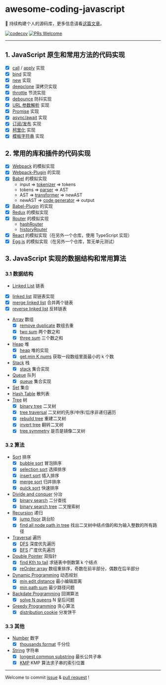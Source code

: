 # awesome-coding-javascript

📌 持续构建个人的源码库，更多信息请看[这篇文章](https://juejin.im/post/5dccb516f265da79650cd136)。

[![codecov](https://codecov.io/gh/caiyongmin/awesome-coding-javascript/branch/master/graph/badge.svg)](https://codecov.io/gh/caiyongmin/awesome-coding-javascript) [![PRs Welcome](https://img.shields.io/badge/PRs-welcome-brightgreen.svg)](README.md)

---

## 1. JavaScript 原生和常用方法的代码实现

- [x] [call](./src/javascript/call) / [apply](./src/javascript/apply) 实现
- [x] [bind](./src/javascript/bind) 实现
- [x] [new](./src/javascript/new) 实现
- [x] [deepclone](./src/javascript/deepclone) 深拷贝实现
- [x] [throttle](./src/javascript/throttle) 节流实现
- [x] [debounce](./src/javascript/debounce) 防抖实现
- [x] [URL 参数解析](./src/javascript/searchParams) 实现
- [x] [Promise](./src/javascript/promise) 实现
- [x] [async/await](./src/javascript/async) 实现
- [x] [订阅/发布](./src/javascript/event-emitter) 实现
- [x] [柯里化](./src/javascript/currify) 实现
- [x] [模板字符串](./src/javascript/template-string) 实现

## 2. 常用的库和插件的代码实现

- [x] [Webpack](./src/bundler/webpack) 的模拟实现
- [x] [Webpack-Plugin](./src/bundler/webpack-plugin) 的实现
- [x] [Babel](./src/bundler/babel) 的模拟实现
  - input  => [tokenizer](./src/bundler/babel/lib/tokenizer.js)  => tokens
  - tokens => [parser](./src/bundler/babel/lib/parser.js)  => AST
  - AST    => [transformer](./src/bundler/babel/lib/transformer.js)  => newAST
  - newAST => [code generator](./src/bundler/babel/lib/codeGenerator.js)  => output
- [x] [Babel-Plugin](./src/bundler/babel-plugin) 的实现
- [x] [Redux](./src/bundler/redux) 的模拟实现
- [x] [Router](./src/bundler/router) 的模拟实现
  - [hashRouter](./src/bundler/router/hashRouter.js)
  - [historyRouter](./src/bundler/router/historyRouter.js)
- [x] [React](https://github.com/caiyongmin/creact) 的模拟实现（在另外一个仓库，使用 TypeScript 实现）
- [x] [Egg.js](https://github.com/caiyongmin/tiny-egg) 的模拟实现（在另外一个仓库，暂无单元测试）

## 3. JavaScript 实现的数据结构和常用算法

### 3.1 数据结构

-  [Linked List](./src/dsa/linked-list) 链表
  - [x] [linked list](./src/dsa/linked-list/linkedList.js) 双链表实现
  - [x] [merge linked list](./src/dsa/linked-list/mergeList.js) 合并两个链表
  - [x] [reverse linked list](./src/dsa/linked-list/reverseList.js) 反转链表
- [Array](./src/dsa/array) 数组
  - [x] [remove duplicate](./src/dsa/array/unique.js) 数组去重
  - [x] [two sum](./src/dsa/array/twoSum.js) 两个数之和
  - [x] [three sum](./src/dsa/array/threeSum.js) 三个数之和
- [Heap](./src/dsa/heap) 堆
  - [x] [heap](./src/dsa/heap/heap.js) 堆的实现
  - [x] [get min K nums](./src/dsa/heap/getMinKNums.js) 获取一段数组里面最小的 k 个数
- [Stack](./src/dsa/stack) 栈
  - [x] [stack](./src/dsa/stack/stack.js) 集合实现
- [Queue](./src/dsa/queue) 队列
  - [x] [queue](./src/dsa/queue/queue.js) 集合实现
- [Set](./src/dsa/set) 集合
- [Hash Table](./src/dsa/hash) 散列表
- [Tree](./src/dsa/tree) 树
  - [x] [binary tree](./src/dsa/tree/binaryTree.js) 二叉树
  - [x] [tree traversal](./src/dsa/tree/treeTraversal.js) 二叉树的先序/中序/后序非递归遍历
  - [x] [rebuild tree](./src/dsa/tree/rebuildTree.js) 重建二叉树
  - [x] [invert tree](./src/dsa/tree/invertTree.js) 翻转二叉树
  - [x] [tree symmetry](./src/dsa/tree/treeSymmetry.js) 是否是镜像二叉树

### 3.2 算法

- [Sort](./src/dsa/sort) 排序
  - [x] [bubble sort](./src/dsa/sort/bubbleSort.js)  冒泡排序
  - [x] [selection sort](./src/dsa/sort/selectionSort.js) 选择排序
  - [x] [insert sort](./src/dsa/sort/insertSort.js) 插入排序
  - [x] [merge sort](./src/dsa/sort/mergeSort.js) 归并排序
  - [x] [quick sort](./src/dsa/sort/quickSort.js) 快速排序
- [Divide and conquer]() 分治
  - [x] [binary search](./src/dsa/divideAndConquer/binarySearch.js) 二分查找
  - [x] [binary search tree](./src/dsa/tree/binarySearchTree.js) 二叉搜索树
- [Recursion](./src/dsa/recursion) 递归
  - [x] [jump floor](./src/dsa/recursion/jumpFloor.js) 跳台阶
  - [x] [find all node path in tree](./src/dsa/recursion/findAllNodePath.js) 找出二叉树中结点值的和为输入整数的所有路径
- [Traversal]() 遍历
  - [x] [DFS](./src/dsa/dfs/dfs.js) 深度优先遍历
  - [x] [BFS](./src/dsa/bfs/bfs.js) 广度优先遍历
- [Double Pointer](./src/dsa/doublePointer) 双指针
  - [x] [find Kth to tail](./src/dsa/doublePointer/findKthToTail.js) 求链表中倒数第 k 个结点
  - [x] [reOrder array](./src/dsa/doublePointer/reOrderArray.js) 数组重排序，奇数在前半部分，偶数在后半部分
- [Dynamic Programming](./src/dsa/dynamicProgramming) 动态规划
  - [x] [min edit distance](./src/dsa/dynamicProgramming/minEditDistance.js) 最小编辑距离
  - [x] [min path sum](./src/dsa/dynamicProgramming/minPathSum.js) 最少路径问题
- [Backdate Programming](./src/dsa/backTracking) 回溯算法
  - [x] [solve N queens](./src/dsa/backTracking/solveNQueens.js) N 皇后问题
- [Greedy Programming](./src/dsa/greedyProgramming) 贪心算法
  - [x] [distribution cookie](./src/dsa/greedyProgramming/distributionCookie.js) 分发饼干

### 3.3 其他

- [Number](./src/dsa/number) 数字
  - [x] [thousands format](./src/dsa/number/thousands.js) 千分位
- [String](./src/dsa/string) 字符串
  - [x] [longest common substring](./src/dsa/string/longestCommonSub.js) 最长公共子串
  - [x] [KMP](./src/dsa/string/kmp.js) KMP 算法求子串的索引位置

---

Welcome to commit [issue](https://github.com/caiyongmin/awesome-coding-javascript/issues) & [pull request](https://github.com/caiyongmin/awesome-coding-javascript/pulls) !

